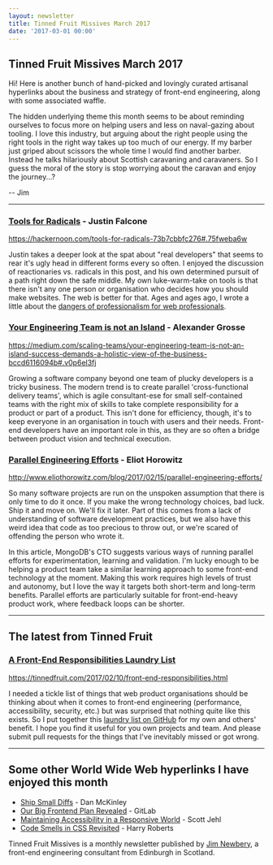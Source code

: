 ```yaml
---
layout: newsletter
title: Tinned Fruit Missives March 2017
date: '2017-03-01 00:00'
---
```


## Tinned Fruit Missives March 2017

Hi! Here is another bunch of hand-picked and lovingly curated artisanal hyperlinks about the business and strategy of front-end engineering, along with some associated waffle.

The hidden underlying theme this month seems to be about reminding ourselves to focus more on helping users and less on naval-gazing about tooling. I love this industry, but arguing about the right people using the right tools in the right way takes up too much of our energy. If my barber just griped about scissors the whole time I would find another barber. Instead he talks hilariously about Scottish caravaning and caravaners. So I guess the moral of the story is stop worrying about the caravan and enjoy the journey...?

-- Jim

---

### [Tools for Radicals](https://hackernoon.com/tools-for-radicals-73b7cbbfc276#.75fweba6w) - Justin Falcone

https://hackernoon.com/tools-for-radicals-73b7cbbfc276#.75fweba6w

Justin takes a deeper look at the spat about "real developers" that seems to rear it's ugly head in different forms every so often. I enjoyed the discussion of reactionaries vs. radicals in this post, and his own determined pursuit of a path right down the safe middle. My own luke-warm-take on tools is that there isn't any one person or organisation who decides how you should make websites. The web is better for that. Ages and ages ago, I wrote a little about the [dangers of professionalism for web professionals](https://tinnedfruit.com/2011/02/03/why-web-professionals-should-avoid-professionalism.html).

### [Your Engineering Team is not an Island](https://medium.com/scaling-teams/your-engineering-team-is-not-an-island-success-demands-a-holistic-view-of-the-business-bccd6116094b#.v0p6el3fj) - Alexander Grosse

https://medium.com/scaling-teams/your-engineering-team-is-not-an-island-success-demands-a-holistic-view-of-the-business-bccd6116094b#.v0p6el3fj

Growing a software company beyond one team of plucky developers is a tricky business. The modern trend is to create parallel 'cross-functional delivery teams', which is agile consultant-ese for small self-contained teams with the right mix of skills to take complete responsibility for a product or part of a product. This isn't done for efficiency, though, it's to keep everyone in an organisation in touch with users and their needs. Front-end developers have an important role in this, as they are so often a bridge between product vision and technical execution.

### [Parallel Engineering Efforts](http://www.eliothorowitz.com/blog/2017/02/15/parallel-engineering-efforts/) - Eliot Horowitz

http://www.eliothorowitz.com/blog/2017/02/15/parallel-engineering-efforts/

So many software projects are run on the unspoken assumption that there is only time to do it once. If you make the wrong technology choices, bad luck. Ship it and move on. We'll fix it later. Part of this comes from a lack of understanding of software development practices, but we also have this weird idea that code as too precious to throw out, or we're scared of offending the person who wrote it.

In this article, MongoDB's CTO suggests various ways of running parallel efforts for experimentation, learning and validation. I'm lucky enough to be helping a product team take a similar learning approach to some front-end technology at the moment. Making this work requires high levels of trust and autonomy, but I love the way it targets both short-term and long-term benefits. Parallel efforts are particularly suitable for front-end-heavy product work, where feedback loops can be shorter.

---

## The latest from Tinned Fruit

### [A Front-End Responsibilities Laundry List](https://tinnedfruit.com/2017/02/10/front-end-responsibilities.html)

https://tinnedfruit.com/2017/02/10/front-end-responsibilities.html

I needed a tickle list of things that web product organisations should be thinking about when it comes to front-end engineering (performance, accessibility, security, etc.) but was surprised that nothing quite like this exists. So I put together this [laundry list on GitHub](https://github.com/froots/front-end-responsibilities) for my own and others' benefit. I hope you find it useful for you own projects and team. And please submit pull requests for the things that I've inevitably missed or got wrong.

---

## Some other World Wide Web hyperlinks I have enjoyed this month

* [Ship Small Diffs](https://blog.skyliner.io/ship-small-diffs-741308bec0d1#.920t6c3ej) - Dan McKinley
* [Our Big Frontend Plan Revealed](https://about.gitlab.com/2017/02/06/vue-big-plan/) - GitLab
* [Maintaining Accessibility in a Responsive World](https://www.filamentgroup.com/lab/accessible-responsive.html) - Scott Jehl
* [Code Smells in CSS Revisited](https://csswizardry.com/2017/02/code-smells-in-css-revisited/) - Harry Roberts

Tinned Fruit Missives is a monthly newsletter published by [Jim Newbery](https://tinnedfruit.com), a front-end engineering consultant from Edinburgh in Scotland.

